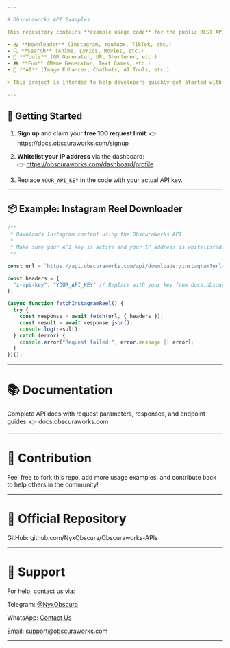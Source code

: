 ```yaml
---

# Obscuraworks API Examples

This repository contains **example usage code** for the public REST API provided by [ObscuraWorks](https://docs.obscuraworks.com). The API includes a wide variety of powerful endpoints such as:

- 📥 **Downloader** (Instagram, YouTube, TikTok, etc.)
- 🔍 **Search** (Anime, Lyrics, Movies, etc.)
- 🧰 **Tools** (QR Generator, URL Shortener, etc.)
- 🎮 **Fun** (Meme Generator, Text Games, etc.)
- 🤖 **AI** (Image Enhancer, Chatbots, AI Tools, etc.)

> This project is intended to help developers quickly get started with integrating the ObscuraWorks API into their applications.

---
```


## 🔧 Getting Started

1. **Sign up** and claim your **free 100 request limit**:
   👉 https://docs.obscuraworks.com/signup

2. **Whitelist your IP address** via the dashboard:  
   👉 https://obscuraworks.com/dashboard/profile

3. Replace `YOUR_API_KEY` in the code with your actual API key.

---

## 📦 Example: Instagram Reel Downloader

```js
/**
 * Downloads Instagram content using the ObscuraWorks API.
 *
 * Make sure your API key is active and your IP address is whitelisted.
 */

const url = `https://api.obscuraworks.com/api/downloader/instagram?url=https://www.instagram.com/reel/DKeOUllzvC1/?igsh=Y2MwOWI2NGFocXc3`;

const headers = {
  "x-api-key": "YOUR_API_KEY" // Replace with your key from docs.obscuraworks.com
};

(async function fetchInstagramReel() {
  try {
    const response = await fetch(url, { headers });
    const result = await response.json();
    console.log(result);
  } catch (error) {
    console.error("Request failed:", error.message || error);
  }
})();

```
---

# 📚 Documentation

Complete API docs with request parameters, responses, and endpoint guides:
👉 docs.obscuraworks.com


---

# 🤝 Contribution

Feel free to fork this repo, add more usage examples, and contribute back to help others in the community!


---

# 🔗 Official Repository

GitHub: github.com/NyxObscura/Obscuraworks-APIs


---

# 💬 Support

For help, contact us via:

Telegram: [@NyxObscura](https://t.me/@nyxobscura)

WhatsApp: [Contact Us](https://wa.me/6285183343636)

Email: [support@obscuraworks.com](mailto:service@obscuraworks.com)


---
